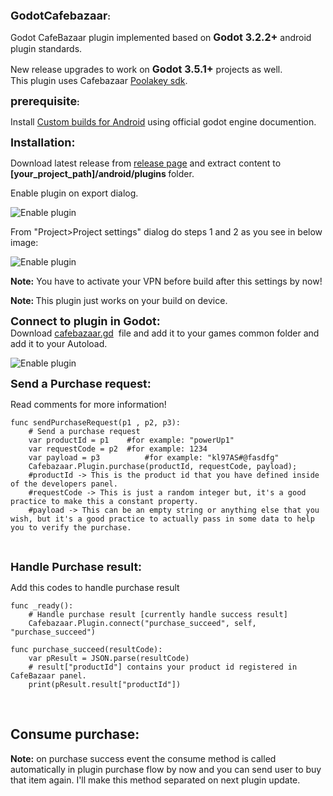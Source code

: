 <p><strong><span style="font-size:18px">GodotCafebazaar</span>:</strong></p>
<p> Godot CafeBazaar plugin implemented based on <span style="font-size:16px"><strong>Godot 3.2.2+</strong></span> android plugin standards.<br />
<p> New release upgrades to work on <span style="font-size:16px"><strong>Godot 3.5.1+</strong></span> projects as well.<br />
This plugin uses Cafebazaar <a href="https://github.com/cafebazaar/Poolakey">Poolakey sdk</a>.</p>

<p><strong><span style="font-size:18px">prerequisite</span>:</strong></p>

<p>Install&nbsp;<a href="https://docs.godotengine.org/en/stable/getting_started/workflow/export/android_custom_build.html">Custom builds for Android</a> using official godot engine documention.</p>

<p><span style="font-size:18px"><strong>Installation:</strong></span></p>

<p>Download latest release from <a href="https://github.com/dorjoosoft/GodotCafebazaar/releases">release page</a>&nbsp;and extract content&nbsp;to<strong> [your_project_path]/android/plugins </strong>folder.</p>

<p>Enable plugin on export dialog.</p>
<img src="https://github.com/dorjoosoft/GodotCafebazaar/blob/main/docs/tempsnip.png" alt="Enable plugin"/>

<p>From "Project>Project settings" dialog do steps 1 and 2 as you see in below image: </p>
<img src="https://github.com/dorjoosoft/GodotCafebazaar/blob/main/docs/key.png" alt="Enable plugin"/>

<p><strong>Note:</strong> You have to activate your&nbsp;VPN before build after this settings by now!</p>

<p><strong>Note: </strong>This plugin just works on your build on device.</p>

<p><strong><span style="font-size:18px">Connect to plugin in Godot:</span></strong><br />
Download&nbsp;<a href="https://github.com/dorjoosoft/GodotCafebazaar/blob/main/common/cafebazaar.gd">cafebazaar.gd</a>&nbsp;&nbsp;file and add it to your games common folder and add it to your Autoload.</p>
<img src="https://github.com/dorjoosoft/GodotCafebazaar/blob/main/docs/autoload.png" alt="Enable plugin"/>

<p><span style="font-size:18px"><strong>Send a Purchase request:</strong></span></p>


<p>Read comments for more information!</p>

<pre>
<code class="language-python">func sendPurchaseRequest(p1 , p2, p3):
	# Send a purchase request
	var productId = p1    #for example: "powerUp1" 
	var requestCode = p2  #for example: 1234
	var payload = p3		  #for example: "kl97AS#@fasdfg"
	Cafebazaar.Plugin.purchase(productId, requestCode, payload); 
	#productId -&gt; This is the product id that you have defined inside of the developers panel.
	#requestCode -&gt; This is just a random integer but, it's a good practice to make this a constant property.
	#payload -&gt; This can be an empty string or anything else that you wish, but it's a good practice to actually pass in some data to help you to verify the purchase.</code></pre>

<p>&nbsp;</p>


<p><span style="font-size:18px"><strong>Handle Purchase result:</strong></span></p>

<p>Add this codes to handle purchase result&nbsp;</p>

<pre>
<code class="language-python">func _ready():
	# Handle purchase result [currently handle success result] 
	Cafebazaar.Plugin.connect("purchase_succeed", self, "purchase_succeed")</code></pre>

<pre>
<code class="language-python">func purchase_succeed(resultCode):
	var pResult = JSON.parse(resultCode)
	# result["productId"] contains your product id registered in CafeBazaar panel.
	print(pResult.result["productId"])</code></pre>
<p>&nbsp;</p>
<h2><strong>Consume purchase:</strong></h2>
<p><strong>Note:</strong> on purchase success event the consume method is called automatically in plugin purchase flow by now and you can send user to buy that item again. I'll make this method separated on next plugin update.</p>
